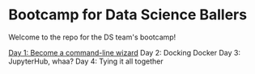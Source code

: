 # Bootcamp for Data Science Ballers

Welcome to the repo for the DS team's bootcamp!

[Day 1: Become a command-line wizard][day1]
Day 2: Docking Docker
Day 3: JupyterHub, whaa?
Day 4: Tying it all together


[day1]: day1.md
